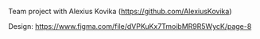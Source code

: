 Team project with Alexius Kovika (https://github.com/AlexiusKovika)

Design: https://www.figma.com/file/dVPKuKx7TmoibMR9R5WycK/page-8